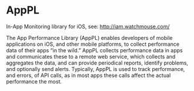 AppPL
=====

In-App Monitoring library for iOS, see: http://iam.watchmouse.com/

The App Performance Library (AppPL) enables developers of mobile applications on iOS, and other mobile platforms, to collect performance data of their apps “in the wild.” AppPL collects performance data in apps and communicates these to a remote web service, which collects and aggregates the data, and can provide periodical reports, identify problems, and optionally send alerts. Typically, AppPL is used to track performance, and errors, of API calls, as in most apps these calls affect the actual performance the most.
